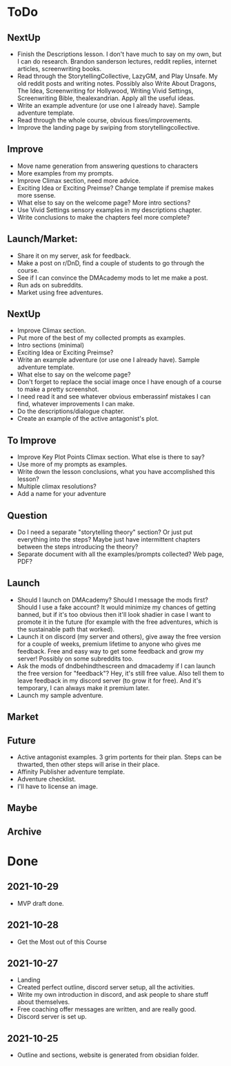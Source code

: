 # ToDo
## NextUp
- Finish the Descriptions lesson. I don't have much to say on my own, but I can do research. Brandon sanderson lectures, reddit replies, internet articles, screenwriting books.
- Read through the StorytellingCollective, LazyGM, and Play Unsafe. My old reddit posts and writing notes. Possibly also Write About Dragons, The Idea, Screenwriting for Hollywood, Writing Vivid Settings, Screenwriting Bible, thealexandrian. Apply all the useful ideas.
- Write an example adventure (or use one I already have). Sample adventure template.
- Read through the whole course, obvious fixes/improvements.
- Improve the landing page by swiping from storytellingcollective.
## Improve
- Move name generation from answering questions to characters
- More examples from my prompts.
- Improve Climax section, need more advice.
- Exciting Idea or Exciting Preimse? Change template if premise makes more ssense.
- What else to say on the welcome page? More intro sections?
- Use Vivid Settings sensory examples in my descriptions chapter.
- Write conclusions to make the chapters feel more complete?
## Launch/Market:
- Share it on my server, ask for feedback.
- Make a post on r/DnD, find a couple of students to go through the course.
- See if I can convince the DMAcademy mods to let me make a post.
- Run ads on subreddits.
- Market using free adventures.
## NextUp
- Improve Climax section.
- Put more of the best of my collected prompts as examples.
- Intro sections (minimal)
- Exciting Idea or Exciting Preimse?
- Write an example adventure (or use one I already have). Sample adventure template.
- What else to say on the welcome page?
- Don't forget to replace the social image once I have enough of a course to make a pretty screenshot.
- I need read it and see whatever obvious emberassinf mistakes I can find, whatever improvements I can make.
- Do the descriptions/dialogue chapter.
- Create an example of the active antagonist's plot.
## To Improve
- Improve Key Plot Points Climax section. What else is there to say?
- Use more of my prompts as examples.
- Write down the lesson conclusions, what you have accomplished this lesson?
- Multiple climax resolutions?
- Add a name for your adventure
## Question
- Do I need a separate "storytelling theory" section? Or just put everything into the steps? Maybe just have intermittent chapters between the steps introducing the theory?
- Separate document with all the examples/prompts collected? Web page, PDF?
## Launch
- Should I launch on DMAcademy? Should I message the mods first? Should I use a fake account? It would minimize my chances of getting banned, but if it's too obvious then it'll look shadier in case I want to promote it in the future (for example with the free adventures, which is the sustainable path that worked).
- Launch it on discord (my server and others), give away the free version for a couple of weeks, premium lifetime to anyone who gives me feedback. Free and easy way to get some feedback and grow my server! Possibly on some subreddits too. 
- Ask the mods of dndbehindthescreen and dmacademy if I can launch the free version for "feedback"? Hey, it's still free value. Also tell them to leave feedback in my discord server (to grow it for free). And it's temporary, I can always make it premium later.
- Launch my sample adventure.
## Market
## Future
- Active antagonist examples. 3 grim portents for their plan. Steps can be thwarted, then other steps will arise in their place.
- Affinity Publisher adventure template.
- Adventure checklist.
- I'll have to license an image.
## Maybe
## Archive
# Done
## 2021-10-29
- MVP draft done.
## 2021-10-28
- Get the Most out of this Course
## 2021-10-27
- Landing
- Created perfect outline, discord server setup, all the activities.
- Write my own introduction in discord, and ask people to share stuff about themselves.
- Free coaching offer messages are written, and are really good.
- Discord server is set up.
## 2021-10-25
- Outline and sections, website is generated from obsidian folder.
